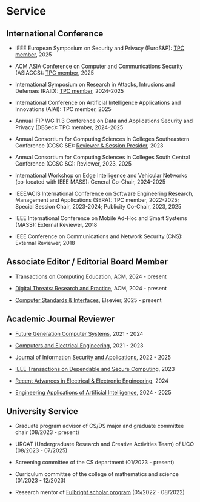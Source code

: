# Service


##  <b> International Conference </b>

- IEEE European Symposium on Security and Privacy (EuroS&P): <a href="https://eurosp2025.ieee-security.org/">TPC member</a>, 2025

- ACM ASIA Conference on Computer and Communications Security (ASIACCS): <a href="https://asiaccs2025.hust.edu.vn/">TPC member</a>, 2025

- International Symposium on Research in Attacks, Intrusions and Defenses (RAID): <a href="https://raid2024.github.io/">TPC member</a>, 2024-2025

- International Conference on Artificial Intelligence Applications and Innovations (AIAI): TPC member, 2025

- Annual IFIP WG 11.3 Conference on Data and Applications Security and Privacy (DBSec): TPC member, 2024-2025

- Annual Consortium for Computing Sciences in Colleges Southeastern Conference (CCSC SE): <a href="http://www.ccscse.org/conference.php?year=37th">Reviewer & Session Presider</a>, 2023

- Annual Consortium for Computing Sciences in Colleges South Central Conference (CCSC SC): Reviewer, 2023, 2025

- International Workshop on Edge Intelligence and Vehicular Networks (co-located with IEEE MASS): General Co-Chair, 2024-2025

- IEEE/ACIS International Conference on Software Engineering Research, Management and Applications (SERA): TPC member, 2022-2025; Special Session Chair, 2023-2024; Publicity Co-Chair, 2023, 2025

- IEEE International Conference on Mobile Ad-Hoc and Smart Systems (MASS): External Reviewer, 2018

- IEEE Conference on Communications and Network Security (CNS): External Reviewer, 2018


##  <b> Associate Editor / Editorial Board Member </b>

- <a href="https://dl.acm.org/journal/toce">Transactions on Computing Education</a>, ACM, 2024 - present

- <a href="https://dl.acm.org/journal/dtrap">Digital Threats: Research and Practice</a>, ACM, 2024 - present

- <a href="https://www.sciencedirect.com/journal/computer-standards-and-interfaces">Computer Standards & Interfaces</a>, Elsevier, 2025 - present


##  <b> Academic Journal Reviewer </b>

- <a href="https://www.sciencedirect.com/journal/future-generation-computer-systems">Future Generation Computer Systems</a>, 2021 - 2024

- <a href="https://www.sciencedirect.com/journal/computers-and-electrical-engineering">Computers and Electrical Engineering</a>, 2021 - 2023

- <a href="https://www.sciencedirect.com/journal/journal-of-information-security-and-applications">Journal of Information Security and Applications</a>, 2022 - 2025

- <a href="https://www.computer.org/csdl/journal/tq">IEEE Transactions on Dependable and Secure Computing</a>, 2023

- <a href="https://benthamscience.com/journals/recent-advances-in-electrical-and-electronic-engineering">Recent Advances in Electrical & Electronic Engineering</a>, 2024

- <a href="https://www.sciencedirect.com/journal/engineering-applications-of-artificial-intelligence">Engineering Applications of Artificial Intelligence</a>, 2024 - 2025


## <b> University Service </b>

- Graduate program advisor of CS/DS major and graduate committee chair (08/2023 - present)

- URCAT (Undergraduate Research and Creative Activities Team) of UCO (08/2023 - 07/2025)

- Screening committee of the CS department (01/2023 - present)

- Curriculum committee of the college of mathematics and science (01/2023 - 12/2023)

- Research mentor of <a href="https://fulbrightscholars.org/">Fulbright scholar program</a> (05/2022 - 08/2022)


